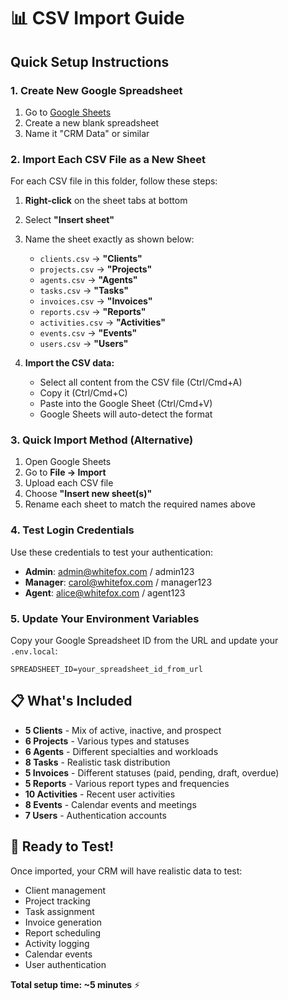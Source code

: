 # 📊 CSV Import Guide

## Quick Setup Instructions

### 1. Create New Google Spreadsheet
1. Go to [Google Sheets](https://sheets.google.com)
2. Create a new blank spreadsheet
3. Name it "CRM Data" or similar

### 2. Import Each CSV File as a New Sheet

For each CSV file in this folder, follow these steps:

1. **Right-click** on the sheet tabs at bottom
2. Select **"Insert sheet"**
3. Name the sheet exactly as shown below:
   - `clients.csv` → **"Clients"**
   - `projects.csv` → **"Projects"**
   - `agents.csv` → **"Agents"**
   - `tasks.csv` → **"Tasks"**
   - `invoices.csv` → **"Invoices"**
   - `reports.csv` → **"Reports"**
   - `activities.csv` → **"Activities"**
   - `events.csv` → **"Events"**
   - `users.csv` → **"Users"**

4. **Import the CSV data:**
   - Select all content from the CSV file (Ctrl/Cmd+A)
   - Copy it (Ctrl/Cmd+C)
   - Paste into the Google Sheet (Ctrl/Cmd+V)
   - Google Sheets will auto-detect the format

### 3. Quick Import Method (Alternative)
1. Open Google Sheets
2. Go to **File → Import**
3. Upload each CSV file
4. Choose **"Insert new sheet(s)"**
5. Rename each sheet to match the required names above

### 4. Test Login Credentials
Use these credentials to test your authentication:
- **Admin**: admin@whitefox.com / admin123
- **Manager**: carol@whitefox.com / manager123
- **Agent**: alice@whitefox.com / agent123

### 5. Update Your Environment Variables
Copy your Google Spreadsheet ID from the URL and update your `.env.local`:
```
SPREADSHEET_ID=your_spreadsheet_id_from_url
```

## 📋 What's Included

- **5 Clients** - Mix of active, inactive, and prospect
- **6 Projects** - Various types and statuses
- **6 Agents** - Different specialties and workloads
- **8 Tasks** - Realistic task distribution
- **5 Invoices** - Different statuses (paid, pending, draft, overdue)
- **5 Reports** - Various report types and frequencies
- **10 Activities** - Recent user activities
- **8 Events** - Calendar events and meetings
- **7 Users** - Authentication accounts

## 🎯 Ready to Test!

Once imported, your CRM will have realistic data to test:
- Client management
- Project tracking
- Task assignment
- Invoice generation
- Report scheduling
- Activity logging
- Calendar events
- User authentication

**Total setup time: ~5 minutes** ⚡ 